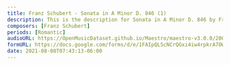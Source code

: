 ```yaml
---
title: Franz Schubert - Sonata in A Minor D. 846 (1)
description: This is the description for Sonata in A Minor D. 846 by Franz Schubert
composers: [Franz Schubert]
periods: [Romantic]
audioURL: https://OpenMusicDataset.github.io/Maestro/maestro-v3.0.0/2009/MIDI-Unprocessed_09_R2_2009_01_ORIG_MID--AUDIO_09_R2_2009_09_R2_2009_02_WAV.midi
formURL: https://docs.google.com/forms/d/e/1FAIpQLScNCrQGxi4iw4rpkrA7OWTXkLbyuykKhAPxBAo8tOGDN1PgLA/viewform
date: 2021-08-08T07:43:13-06:00
---
```

